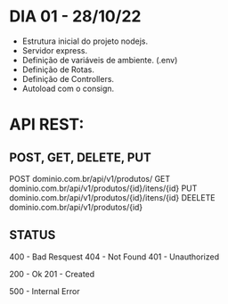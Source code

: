 # DIA 01 - 28/10/22

- Estrutura inicial do projeto nodejs.
- Servidor express.
- Definição de variáveis de ambiente. (.env)
- Definição de Rotas.
- Definição de Controllers.
- Autoload com o consign.

# API REST:

## POST, GET, DELETE, PUT

POST dominio.com.br/api/v1/produtos/
GET dominio.com.br/api/v1/produtos/{id}/itens/{id}
PUT dominio.com.br/api/v1/produtos/{id}/itens/{id}
DEELETE dominio.com.br/api/v1/produtos/{id}

## STATUS

400 - Bad Resquest
404 - Not Found
401 - Unauthorized

200 - Ok
201 - Created

500 - Internal Error
